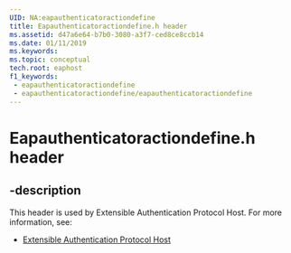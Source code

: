 ```yaml
---
UID: NA:eapauthenticatoractiondefine
title: Eapauthenticatoractiondefine.h header
ms.assetid: d47a6e64-b7b0-3080-a3f7-ced8ce8ccb14
ms.date: 01/11/2019
ms.keywords: 
ms.topic: conceptual
tech.root: eaphost
f1_keywords:
 - eapauthenticatoractiondefine
 - eapauthenticatoractiondefine/eapauthenticatoractiondefine
---
```


# Eapauthenticatoractiondefine.h header


## -description

This header is used by Extensible Authentication Protocol Host. For more information, see:

- [Extensible Authentication Protocol Host](../_eaphost/index.md)

